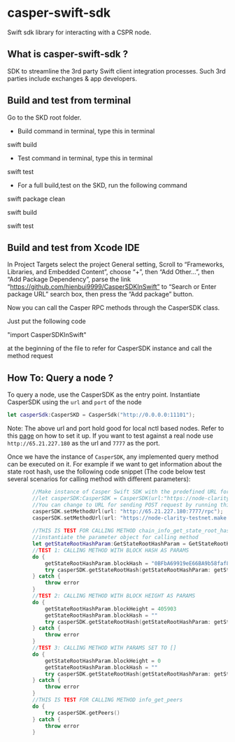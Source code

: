 
# casper-swift-sdk

Swift sdk library for interacting with a CSPR node.

## What is casper-swift-sdk ?

SDK  to streamline the 3rd party Swift client integration processes. Such 3rd parties include exchanges & app developers. 


## Build and test from terminal 

Go to the SKD root folder.

- Build command in terminal, type this in terminal

swift build

- Test command in terminal, type this in terminal

swift test

- For a full build,test on the SKD, run the following command

swift package clean

swift build

swift test


## Build and test from Xcode IDE

In Project Targets select the project General setting, Scroll to “Frameworks, Libraries, and Embedded Content”, choose “+”, then “Add Other…”, then “Add Package Dependency”, parse the link “https://github.com/hienbui9999/CasperSDKInSwift” to “Search or Enter package URL” search box, then press the “Add package” button.

Now you can call the Casper RPC methods through the CasperSDK class.

Just put the following code

"import CasperSDKInSwift"

at the beginning of the file to refer for CasperSDK instance and call the method request


## How To: Query a node ?

To query a node, use the CasperSDK as the entry point. Instantiate CasperSDK using the `url` and `port` of the node

```swift
let casperSdk:CasperSKD = CasperSdk("http://0.0.0.0:11101");
```

Note: The above url and port hold good for local nctl based nodes. Refer to this [page](https://caspernetwork.readthedocs.io/en/latest/dapp-dev-guide/setup-nctl.html) on how to set it up. If you want to test against a real node use `http://65.21.227.180` as the url and `7777` as the port.

Once we have the instance of `CasperSDK`, any implemented query method can be executed on it. For example if we want to get information about the state root hash, use the following code snippet (The code below test several scenarios for calling method with different parameters):

```swift
        //Make instance of Casper Swift SDK with the predefined URL for sending POST request
        //let casperSDK:CasperSDK = CasperSDK(url:"https://node-clarity-testnet.make.services/rpc");
        //You can change to URL for sending POST request by running this code, with the specific url like this
        casperSDK.setMethodUrl(url: "http://65.21.227.180:7777/rpc");
        casperSDK.setMethodUrl(url: "https://node-clarity-testnet.make.services/rpc");
        
        //THIS IS TEST FOR CALLING METHOD chain_info_get_state_root_hash
        //instantiate the parameter object for calling method
        let getStateRootHashParam:GetStateRootHashParam = GetStateRootHashParam();
        //TEST 1: CALLING METHOD WITH BLOCK HASH AS PARAMS
        do {
            getStateRootHashParam.blockHash = "0BFbA69919eE66BA9b58faf843D95924d9C10927d5ac84df1F633381AE58aB71"
            try casperSDK.getStateRootHash(getStateRootHashParam: getStateRootHashParam)
        } catch {
            throw error
        }
        //TEST 2: CALLING METHOD WITH BLOCK HEIGHT AS PARAMS
        do {
            getStateRootHashParam.blockHeight = 405903
            getStateRootHashParam.blockHash = ""
            try casperSDK.getStateRootHash(getStateRootHashParam: getStateRootHashParam)
        } catch {
            throw error
        }
        //TEST 3: CALLING METHOD WITH PARAMS SET TO []
        do {
            getStateRootHashParam.blockHeight = 0
            getStateRootHashParam.blockHash = ""
            try casperSDK.getStateRootHash(getStateRootHashParam: getStateRootHashParam)
        } catch {
            throw error
        }
        //THIS IS TEST FOR CALLING METHOD info_get_peers
        do {
            try casperSDK.getPeers()
        } catch {
            throw error
        }
```
